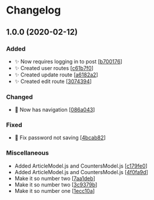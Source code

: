 # Changelog

<a name="1.0.0"></a>
## 1.0.0 (2020-02-12)

### Added

- ✨ Now requires logging in to post [[b700176](https://github.com/Abourass/the-modern-farm-backend/commit/b70017649bbdf2e39a9a622a4d23e952146e8b22)]
- ✨ Created user routes [[c61b7f0](https://github.com/Abourass/the-modern-farm-backend/commit/c61b7f0ddde92e875d9bd2c0e2d8af778367294a)]
- ✨ Created update route [[a6182a2](https://github.com/Abourass/the-modern-farm-backend/commit/a6182a2c9fcbf0b0be3b8842b4a75423bfe69b76)]
- ✨ Created edit route [[3074394](https://github.com/Abourass/the-modern-farm-backend/commit/3074394b4a8c015a03948d1b6fad8adb0a0a5f96)]

### Changed

- 🎨 Now has navigation [[086a043](https://github.com/Abourass/the-modern-farm-backend/commit/086a04371b8c4ffea6c5daca88fd0a24982641ad)]

### Fixed

- 🐛 Fix password not saving [[4bcab82](https://github.com/Abourass/the-modern-farm-backend/commit/4bcab82feb11c703f55eec077cb217a0a0813fba)]

### Miscellaneous

-  Added ArticleModel.js and CountersModel.js [[c179fe0](https://github.com/Abourass/the-modern-farm-backend/commit/c179fe082c59df45b9678dcd3a9b4b2532b73120)]
-  Added ArticleModel.js and CountersModel.js [[4f0fa9d](https://github.com/Abourass/the-modern-farm-backend/commit/4f0fa9d115267bc9382458c22fa5cd559a37bc80)]
-  Make it so number two [[7aa1deb](https://github.com/Abourass/the-modern-farm-backend/commit/7aa1debadf6ab331e8ff55f8e754c15acee6fcd2)]
-  Make it so number two [[3c9379b](https://github.com/Abourass/the-modern-farm-backend/commit/3c9379b0b2cfaa9728e0901fc77ca1535db3c2d8)]
-  Make it so number one [[1ecc10a](https://github.com/Abourass/the-modern-farm-backend/commit/1ecc10ae67fe0176eb45374e3c9cc51abb833461)]


